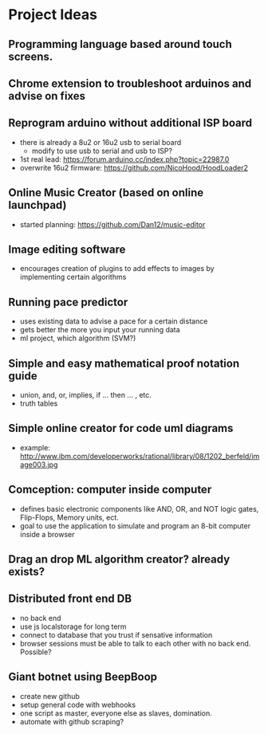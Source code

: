 # Project Ideas

## Programming language based around touch screens.

## Chrome extension to troubleshoot arduinos and advise on fixes

## Reprogram arduino without additional ISP board
- there is already a 8u2 or 16u2 usb to serial board
  - modify to use usb to serial and usb to ISP?
- 1st real lead: https://forum.arduino.cc/index.php?topic=22987.0
- overwrite 16u2 firmware: https://github.com/NicoHood/HoodLoader2

## Online Music Creator (based on online launchpad)
- started planning: https://github.com/Dan12/music-editor

## Image editing software
- encourages creation of plugins to add effects to images by implementing certain algorithms

## Running pace predictor
- uses existing data to advise a pace for a certain distance
- gets better the more you input your running data
- ml project, which algorithm (SVM?)

## Simple and easy mathematical proof notation guide
- union, and, or, implies, if ... then ... , etc.
- truth tables

## Simple online creator for code uml diagrams
- example: http://www.ibm.com/developerworks/rational/library/08/1202_berfeld/image003.jpg

## Comception: computer inside computer
- defines basic electronic components like AND, OR, and NOT logic gates, Flip-Flops, Memory units, ect.
- goal to use the application to simulate and program an 8-bit computer inside a browser

## Drag an drop ML algorithm creator? already exists?

## Distributed front end DB
- no back end
- use js localstorage for long term
- connect to database that you trust if sensative information
- browser sessions must be able to talk to each other with no back end. Possible?

## Giant botnet using BeepBoop
- create new github
- setup general code with webhooks
- one script as master, everyone else as slaves, domination.
- automate with github scraping?
